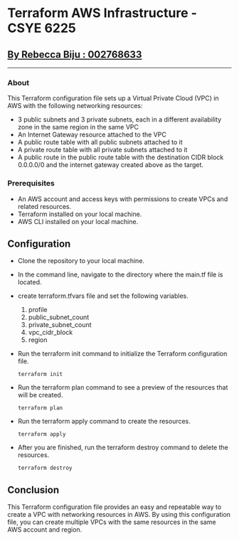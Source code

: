 # Terraform AWS Infrastructure - CSYE 6225

## <ins>By Rebecca Biju : 002768633</ins>
---

### About
This Terraform configuration file sets up a Virtual Private Cloud (VPC) in AWS with the following networking resources:

- 3 public subnets and 3 private subnets, each in a different availability zone in the same region in the same VPC
- An Internet Gateway resource attached to the VPC
- A public route table with all public subnets attached to it
- A private route table with all private subnets attached to it
- A public route in the public route table with the destination CIDR block 0.0.0.0/0 and the internet gateway created above as the target.


### Prerequisites

- An AWS account and access keys with permissions to create VPCs and related resources.
- Terraform installed on your local machine.
- AWS CLI installed on your local machine.

## Configuration

- Clone the repository to your local machine.
- In the command line, navigate to the directory where the main.tf file is located.
- create terraform.tfvars file and set the following variables.
    1. profile
    2. public_subnet_count
    3. private_subnet_count
    4. vpc_cidr_block
    5. region
- Run the terraform init command to initialize the Terraform configuration file.

      terraform init
- Run the terraform plan command to see a preview of the resources that will be created.

      terraform plan
- Run the terraform apply command to create the resources.

      terraform apply
- After you are finished, run the terraform destroy command to delete the resources.

      terraform destroy

## Conclusion

This Terraform configuration file provides an easy and repeatable way to create a VPC with networking resources in AWS. By using this configuration file, you can create multiple VPCs with the same resources in the same AWS account and region.


